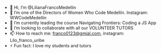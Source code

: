 - 👋 Hi, I’m @LilianaFrancoMedellin
- 👀 I’m one of the Directors of Women Who Code Medellín. Instagram: WWCodeMedellin
- 🌱 I’m currently leading the course Navigating Frontiers: Coding a JS App
- 💞️ I’m looking to collaborate with all our VOLUNTEER TUTORS
- 📫 How to reach me: franco0123@gmial.com, instagram: Lilo_franco_uribe
- ⚡ Fun fact: I love my students and tutors

<!---
LilianaFrancoMedellin/LilianaFrancoMedellin is a ✨ special ✨ repository because its `README.md` (this file) appears on your GitHub profile.
You can click the Preview link to take a look at your changes.
--->

